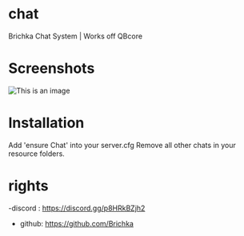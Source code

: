# chat
Brichka Chat System | Works off QBcore
# Screenshots
![This is an image](https://i.imgur.com/VrbKp0S.png)


# Installation
Add 'ensure Chat' into your server.cfg Remove all other chats in your resource folders.

# rights 
-discord : https://discord.gg/p8HRkBZjh2
- github: https://github.com/Brichka 
